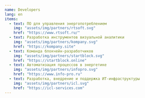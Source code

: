 ```yaml
---
name: Developers
lang: en
items:
  - text: ПО для управления энергопотреблением
    img: "assets/img/partners/rtsoft.svg"
    href: "https://www.rtsoft.ru/"
  - text: Разработка инструментов визуальной аналитики
    img: "assets/img/partners/kompany.svg"
    href: "https://kompany.site"
  - text: Команда блокчейн-разработчиков
    img: "assets/img/partners/startblock.svg"
    href: "https://startblock.online"
  - text: Автоматизация процессов в энергетике
    img: "assets/img/partners/infopro.svg"
    href: "https://www.info-pro.ru"
  - text: Разработка, внедрение и поддержка ИТ-инфраструктуры
    img: "assets/img/partners/icl.svg"
    href: "https://icl-services.com"
---
```

